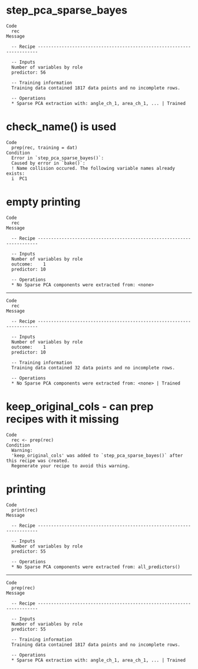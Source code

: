 # step_pca_sparse_bayes

    Code
      rec
    Message
      
      -- Recipe ----------------------------------------------------------------------
      
      -- Inputs 
      Number of variables by role
      predictor: 56
      
      -- Training information 
      Training data contained 1817 data points and no incomplete rows.
      
      -- Operations 
      * Sparse PCA extraction with: angle_ch_1, area_ch_1, ... | Trained

# check_name() is used

    Code
      prep(rec, training = dat)
    Condition
      Error in `step_pca_sparse_bayes()`:
      Caused by error in `bake()`:
      ! Name collision occured. The following variable names already exists:
      i  PC1

# empty printing

    Code
      rec
    Message
      
      -- Recipe ----------------------------------------------------------------------
      
      -- Inputs 
      Number of variables by role
      outcome:    1
      predictor: 10
      
      -- Operations 
      * No Sparse PCA components were extracted from: <none>

---

    Code
      rec
    Message
      
      -- Recipe ----------------------------------------------------------------------
      
      -- Inputs 
      Number of variables by role
      outcome:    1
      predictor: 10
      
      -- Training information 
      Training data contained 32 data points and no incomplete rows.
      
      -- Operations 
      * No Sparse PCA components were extracted from: <none> | Trained

# keep_original_cols - can prep recipes with it missing

    Code
      rec <- prep(rec)
    Condition
      Warning:
      'keep_original_cols' was added to `step_pca_sparse_bayes()` after this recipe was created.
      Regenerate your recipe to avoid this warning.

# printing

    Code
      print(rec)
    Message
      
      -- Recipe ----------------------------------------------------------------------
      
      -- Inputs 
      Number of variables by role
      predictor: 55
      
      -- Operations 
      * No Sparse PCA components were extracted from: all_predictors()

---

    Code
      prep(rec)
    Message
      
      -- Recipe ----------------------------------------------------------------------
      
      -- Inputs 
      Number of variables by role
      predictor: 55
      
      -- Training information 
      Training data contained 1817 data points and no incomplete rows.
      
      -- Operations 
      * Sparse PCA extraction with: angle_ch_1, area_ch_1, ... | Trained

